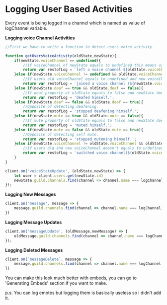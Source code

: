 # Logging User Based Activities

Every event is being logged in a channel which is named as value of logChannel variable. 

**Logging voice Channel Activities**

```js
//First we have to write a function to detect users voice activity.

function getUsersVoiceActivity(oldState,newState){
	if(newState.voiceChannel == undefined){
		//If voiceChannel of newState equals to undefined this means user left the channel.
		return var restofLog = `left a voice channel ${oldState.voiceChannel}`;
	}else if(newState.voiceChannel != undefined && oldState.voiceChannel == undefined){
		//If users old voiceChannel equals to undefined and new voiceChannel doesn't, this means user joins a voice channel.
		return var restofLog = `joined a voice channel (${newState.voiceChannel}).`;
	}else if(newState.deaf == true && oldState.deaf == false){
		//If deaf property of oldState equals to false and newState doesn't, this means user deafens himself.
		return var restofLog = 'deafed himself.';
	}else if(newState.deaf == false && oldState.deaf == true){
		//Opposite of detecting deafening.
		return var restofLog = 'stopped deafening himself.';
	}else if(newState.mute == true && oldState.mute == false){
		//If mute property of oldState equals to false and newState doesn't, this means user mutes himself.
		return var restofLog = 'muted himself.';
	}else if(newState.mute == false && oldState.mute == true){
		//Opposite of detecting self mute.
		return var restofLog = 'stopped mutening himself.';
	}else if(newState.voiceChannel != oldState.voiceChannel && oldState.voiceChannel != undefined){
		//If users old and new voiceChannel doesn't equals to undefined this means user switched from old voiceChannel to new voiceChannel.
		return var restofLog = `switched voice channel(${oldState.voiceChannel} to ${newState.voiceChannel}).`;
	}
}

client.on('voiceStateUpdate', (oldState,newState) => {
	let user = client.users.get(newState.id)
	newState.guild.channels.find(channel => channel.name === logChannel).send(`${user.username}#${user.discriminator} ${getUsersVoiceActivity(oldState,newState)}`)
});
```

**Logging New Messages**

```js
client.on('message', message => {
	message.guild.channels.find(channel => channel.name === logChannel).send(`message.author just sent a new message ${message.content} to #${message.channel.name} channel.`)
})
```

**Logging Message Updates**

```js
client.on('messageUpdate', (oldMessage,newMessage) => {
	oldMessage.guild.channels.find(channel => channel.name === logChannel).send(`${message.author} changed his ${oldMessage.content} message with ${newMessage.content} in ${newMessage.channel.name}.`)
});
```

**Logging Deleted Messages**

```js
client.on(`messageDelete`, message => {
	message.guild.channels.find(channel => channel.name === logChannel).send(`${message.author} deleted his ${message.content} message in ${message.channel.name}.`)
})
```

You can make this look much better with embeds, you can go to 'Generating Embeds' section if you want to make.

p.s. You can log emotes but logging them is basically useless so i didn't add it.
